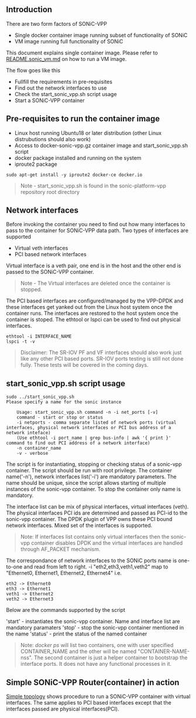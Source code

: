 ## Introduction
There are two form factors of SONiC-VPP
 * Single docker container image running subset of functionality of SONiC
 * VM image running full functionality of SONiC

This document explains single container image. Please refer to [README.sonic_vm.md](README.sonic_vm.md) on how to run a VM image.

The flow goes like this
 * Fullfill the requirements in pre-requisites
 * Find out the network interfaces to use
 * Check the start_sonic_vpp.sh script usage
 * Start a SONiC-VPP container

## Pre-requisites to run the container image
 * Linux host running Ubuntu18 or later distribution (other Linux distrubutions should also work)
 * Access to docker-sonic-vpp.gz container image and start_sonic_vpp.sh script
 * docker package installed and running on the system
 * iproute2 package

```
sudo apt-get install -y iproute2 docker-ce docker.io
```
> Note - start_sonic_vpp.sh is found in the sonic-platform-vpp repository root directory

## Network interfaces
Before invoking the container you need to find out how many interfaces to pass to the container for SONiC-VPP data path. Two types of interfaces are supported

 * Virtual veth interfaces
 * PCI based network interfaces

Virtual interface is a veth pair, one end is in the host and the other end is passed to the SONiC-VPP container.
> Note - The Virtual interfaces are deleted once the container is stopped.

The PCI based interfaces are configured/managed by the VPP-DPDK and these interfaces get yanked out from the Linux host system once the container runs. The interfaces are restored to the host system once the container is stoped. The ethtool or lspci can be used to find out physical interfaces.
```
ethtool -i INTERFACE_NAME
lspci -t -v
```
> Disclaimer: The SR-IOV PF and VF interfaces should also work just like any other PCI based ports. SR-IOV ports testing is still not done fully. These tests will be covered in the coming days.

## start_sonic_vpp.sh script usage
```
sudo ../start_sonic_vpp.sh 
Please specify a name for the sonic instance

    Usage: start_sonic_vpp.sh command -n -i net_ports [-v]
    command - start or stop or status
    -i netports - comma separate listed of network ports (virtual interfaces, physical network interfaces or PCI bus address of a network inteface)
    (Use ethtool -i port_name | grep bus-info | awk '{ print }' command to find out PCI address of a network interface)
    -n container_name
    -v - verbose

```
The script is for instantiating, stopping or checking status of a sonic-vpp container. The script should be run with root privilege.
The container name('-n'), network interfaces list('-i') are mandatory parameters. The name should be
unique, since the script allows starting of multiple instances of the sonic-vpp container.
To stop the container only name is mandatory.

The interface list can be mix of physical interfaces, virtual interfaces (veth). The physical
interfaces PCI ids are determined and passed as PCI-id to the sonic-vpp container. The DPDK
plugin of VPP owns these PCI bound network interfaces. Mixed set of the interfaces is supported.

> Note: If interfaces list contains only virtual interfaces then the sonic-vpp container disables DPDK and the virtual interfaces are handled through AF_PACKET mechanism.

The correspondance of network interfaces to the SONiC ports name is one-to-one and read from left to right.
-i "eth2,eth3,veth1,veth2" map to "Ethernet0, Ethernet1, Ethernet2, Ethernet4" i.e.
```
eth2 -> Ethernet0
eth3 -> Ethernet1
veth1 -> Ethernet2
veth2 -> Ethernet3
```

Below are the commands supported by the script

'start' - instantiates the sonic-vpp container. Name and interface list are mandatory paramaters
'stop' - stop the sonic-vpp container mentioned in the name
'status' - print the status of the named container

> Note: *docker ps* will list two containers, one with user specified CONTAINER_NAME and the other will be named "CONTAINER-NAME-nss". The second container is just a helper container to bootstrap the interface ports. It does not have any functional processes in it.

## Simple SONiC-VPP Router(container) in action
[Simple topology](README.simple.topo.md) shows procedure to run a SONiC-VPP container with virtual interfaces. The same applies to PCI based interfaces except that the interfaces passed are physical interfaces(PCI).

